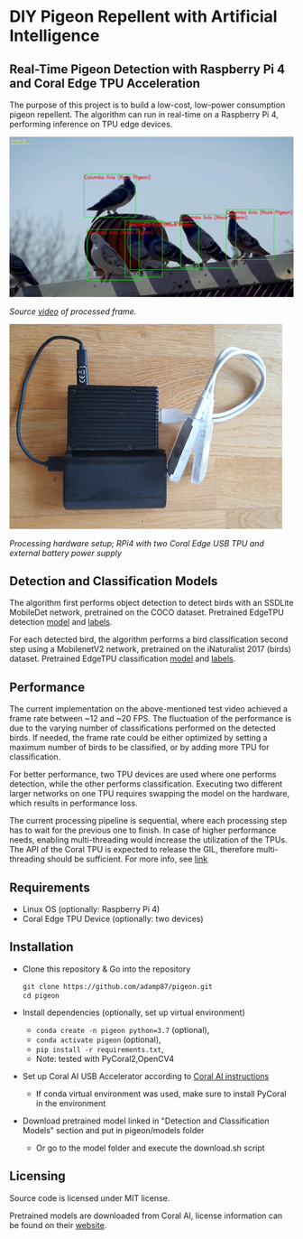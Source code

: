 # DIY Pigeon Repellent with Artificial Intelligence

## Real-Time Pigeon Detection with Raspberry Pi 4 and Coral Edge TPU Acceleration

The purpose of this project is to build a low-cost, low-power consumption pigeon repellent.
The algorithm can run in real-time on a Raspberry Pi 4, performing inference on TPU edge devices.

![](doc/pigeons.jpg "Detected Pigeons")

*Source [video](https://www.youtube.com/watch?v=EE0QAaSgAHU) of processed frame.*

![](doc/hardware.jpg "Hardware setup")

*Processing hardware setup; RPi4 with two Coral Edge USB TPU and external battery power supply*

## Detection and Classification Models

The algorithm first performs object detection to detect birds with an SSDLite MobileDet network, pretrained on the COCO dataset.
Pretrained EdgeTPU detection
[model](https://raw.githubusercontent.com/google-coral/test_data/master/ssdlite_mobiledet_coco_qat_postprocess_edgetpu.tflite)
and [labels](https://raw.githubusercontent.com/google-coral/test_data/master/coco_labels.txt).

For each detected bird, the algorithm performs a bird classification second step using a MobilenetV2 network, pretrained on the iNaturalist 2017 (birds) dataset.
Pretrained EdgeTPU classification
[model](https://raw.githubusercontent.com/google-coral/test_data/master/mobilenet_v2_1.0_224_inat_bird_quant_edgetpu.tflite)
and [labels](https://raw.githubusercontent.com/google-coral/test_data/master/inat_bird_labels.txt).

## Performance

The current implementation on the above-mentioned test video achieved a frame rate between ~12 and ~20 FPS.
The fluctuation of the performance is due to the varying number of classifications performed on the detected birds.
If needed, the frame rate could be either optimized by setting a maximum number of birds to be classified, or by adding more TPU for classification.

For better performance, two TPU devices are used where one performs detection, while the other performs classification.
Executing two different larger networks on one TPU requires swapping the model on the hardware, which results in performance loss.

The current processing pipeline is sequential, where each processing step has to wait for the previous one to finish.
In case of higher performance needs, enabling multi-threading would increase the utilization of the TPUs.
The API of the Coral TPU is expected to release the GIL, therefore multi-threading should be sufficient.
For more info, see [link](https://coral.ai/docs/edgetpu/multiple-edgetpu/#performance-considerations)

## Requirements

- Linux OS (optionally: Raspberry Pi 4)
- Coral Edge TPU Device (optionally: two devices)

## Installation

- Clone this repository & Go into the repository
    ```
    git clone https://github.com/adamp87/pigeon.git
    cd pigeon
    ```

    
- Install dependencies (optionally, set up virtual environment)
  - `conda create -n pigeon python=3.7` (optional),
  - `conda activate pigeon` (optional),
  - `pip install -r requirements.txt`,
  - Note: tested with PyCoral2,OpenCV4

- Set up Coral AI USB Accelerator according to [Coral AI instructions](https://coral.ai/docs/accelerator/get-started/)
  - If conda virtual environment was used, make sure to install PyCoral in the environment

- Download pretrained model linked in "Detection and Classification Models" section and put in pigeon/models folder
  - Or go to the model folder and execute the download.sh script

## Licensing

Source code is licensed under MIT license.

Pretrained models are downloaded from Coral AI, license information can be found on their [website](https://coral.ai/).
